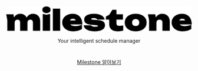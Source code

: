 <!-- suppress HtmlDeprecatedAttribute -->
<div align="center">

![Milestone](/.github/assets/logo.svg)
<p>Your intelligent schedule manager</p>

<h1></h1>

[Milestone 알아보기](https://docs.milesto.ne.kr/)
</div>
